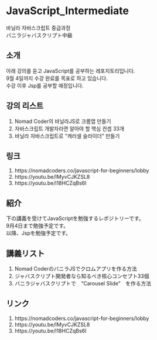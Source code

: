# JavaScript_Intermediate
바닐라 자바스크립트 중급과정<br>
バニラジャバスクリプト中級

## 소개
아래 강의를 듣고 JavaScript를 공부하는 레포지토리입니다.<br>
9월 4일까지 수강 완료를 목표로 하고 있습니다.<br>
수강 이후 Jsp를 공부할 예정입니다.<br>

## 강의 리스트
<ol>
    <li>Nomad Coder의 바닐라JS로 크롬앱 만들기</li>
    <li>자바스크립트 개발자라면 알아야 할 핵심 컨셉 33개</li>
    <li>바닐라 자바스크립트로 "캐러셀 슬라이더" 만들기</li>
</ol>

## 링크
<ol>
    <li>https://nomadcoders.co/javascript-for-beginners/lobby</li>
    <li>https://youtu.be/IMyvCJKZSL8</li>
    <li>https://youtu.be/l18HCZqBs6I</li>
</ol>

## 紹介
下の講義を受けてJavaScriptを勉強するレポジトリーです。<br>
9月4日まで勉強予定です。<br>
以降、Jspを勉強予定です。<br>

## 講義リスト
<ol>
    <li>Nomad CoderのバニラJSでクロムアプリを作る方法</li>
    <li>ジャバスクリプト開発者なら知るべき核心コンセプト33個</li>
    <li>バニラジャバスクリプトで　“Carousel Slide”　を作る方法</li>
</ol>

## リンク
<ol>
    <li>https://nomadcoders.co/javascript-for-beginners/lobby</li>
    <li>https://youtu.be/IMyvCJKZSL8</li>
    <li>https://youtu.be/l18HCZqBs6I</li>
</ol>